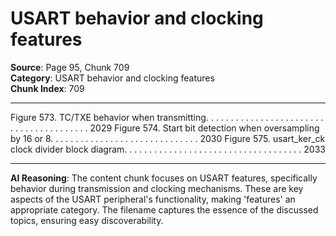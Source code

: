 # USART behavior and clocking features

**Source**: Page 95, Chunk 709  
**Category**: USART behavior and clocking features  
**Chunk Index**: 709

---

Figure 573. TC/TXE behavior when transmitting. . . . . . . . . . . . . . . . . . . . . . . . . . . . . . . . . . . . . . . . 2029
Figure 574. Start bit detection when oversampling by 16 or 8. . . . . . . . . . . . . . . . . . . . . . . . . . . . . . 2030
Figure 575. usart_ker_ck clock divider block diagram. . . . . . . . . . . . . . . . . . . . . . . . . . . . . . . . . . . . 2033

---

**AI Reasoning**: The content chunk focuses on USART features, specifically behavior during transmission and clocking mechanisms. These are key aspects of the USART peripheral's functionality, making 'features' an appropriate category. The filename captures the essence of the discussed topics, ensuring easy discoverability.
